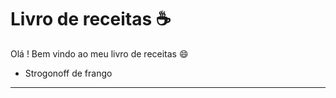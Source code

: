 # Livro de receitas :coffee:



Olá ! Bem vindo ao meu livro de receitas :smile:



- Strogonoff de frango

***



